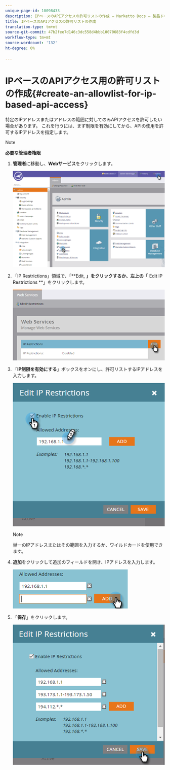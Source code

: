 ```yaml
---
unique-page-id: 10098433
description: IPベースのAPIアクセスの許可リストの作成 — Marketto Docs — 製品ドキュメント
title: IPベースのAPIアクセスの許可リストの作成
translation-type: tm+mt
source-git-commit: 47b2fee7d146c3dc558d4bbb10070683f4cdfd3d
workflow-type: tm+mt
source-wordcount: '132'
ht-degree: 0%

---
```



# IPベースのAPIアクセス用の許可リストの作成{#create-an-allowlist-for-ip-based-api-access}

特定のIPアドレスまたはアドレスの範囲に対してのみAPIアクセスを許可したい場合があります。 これを行うには、まず制限を有効にしてから、APIの使用を許可するIPアドレスを指定します。

>[!NOTE]
>
>**必要な管理者権限**

1. **管理者**&#x200B;に移動し、**Webサービス**&#x200B;をクリックします。

   ![](assets/image2016-2-25-9-3a12-3a48.png)

1. 「IP Restrictions」領域で、「**Edit, **」をクリックするか、左上の「** Edit IP Restrictions **」をクリックします。

   ![](assets/image2016-2-25-9-3a15-3a30.png)

1. 「**IP制限を有効にする**」ボックスをオンにし、許可リストするIPアドレスを入力します。

   ![](assets/image2016-2-25-9-3a18-3a28.png)

   >[!NOTE]
   >
   >単一のIPアドレスまたはその範囲を入力するか、ワイルドカードを使用できます。

1. **追加**&#x200B;をクリックして追加のフィールドを開き、IPアドレスを入力します。

   ![](assets/image2016-2-25-9-3a20-3a47.png)

1. 「**保存**」をクリックします。

   ![](assets/image2016-2-25-9-3a28-3a21.png)


